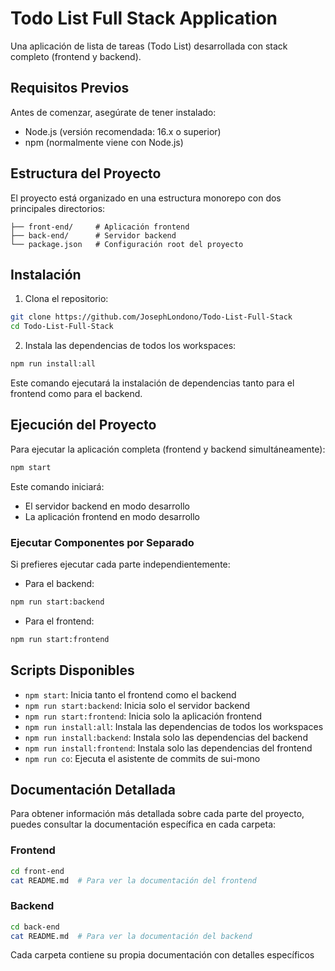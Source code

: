 # Todo List Full Stack Application

Una aplicación de lista de tareas (Todo List) desarrollada con stack completo (frontend y backend).

## Requisitos Previos

Antes de comenzar, asegúrate de tener instalado:

- Node.js (versión recomendada: 16.x o superior)
- npm (normalmente viene con Node.js)

## Estructura del Proyecto

El proyecto está organizado en una estructura monorepo con dos principales directorios:

```
├── front-end/     # Aplicación frontend
├── back-end/      # Servidor backend
└── package.json   # Configuración root del proyecto
```

## Instalación

1. Clona el repositorio:

```bash
git clone https://github.com/JosephLondono/Todo-List-Full-Stack
cd Todo-List-Full-Stack
```

2. Instala las dependencias de todos los workspaces:

```bash
npm run install:all
```

Este comando ejecutará la instalación de dependencias tanto para el frontend como para el backend.

## Ejecución del Proyecto

Para ejecutar la aplicación completa (frontend y backend simultáneamente):

```bash
npm start
```

Este comando iniciará:

- El servidor backend en modo desarrollo
- La aplicación frontend en modo desarrollo

### Ejecutar Componentes por Separado

Si prefieres ejecutar cada parte independientemente:

- Para el backend:

```bash
npm run start:backend
```

- Para el frontend:

```bash
npm run start:frontend
```

## Scripts Disponibles

- `npm start`: Inicia tanto el frontend como el backend
- `npm run start:backend`: Inicia solo el servidor backend
- `npm run start:frontend`: Inicia solo la aplicación frontend
- `npm run install:all`: Instala las dependencias de todos los workspaces
- `npm run install:backend`: Instala solo las dependencias del backend
- `npm run install:frontend`: Instala solo las dependencias del frontend
- `npm run co`: Ejecuta el asistente de commits de sui-mono

## Documentación Detallada

Para obtener información más detallada sobre cada parte del proyecto, puedes consultar la documentación específica en cada carpeta:

### Frontend

```bash
cd front-end
cat README.md  # Para ver la documentación del frontend
```

### Backend

```bash
cd back-end
cat README.md  # Para ver la documentación del backend
```

Cada carpeta contiene su propia documentación con detalles específicos
